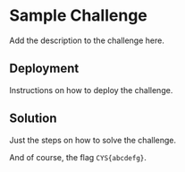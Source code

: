 # Sample Challenge

Add the description to the challenge here.

## Deployment

Instructions on how to deploy the challenge.

## Solution

Just the steps on how to solve the challenge.

And of course, the flag `CYS{abcdefg}`.

